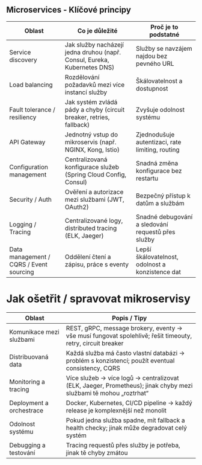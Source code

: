 ## Microservices - Klíčové principy



| Oblast                                  | Co je důležité                                                           | Proč je to podstatné                               |
| --------------------------------------- | ------------------------------------------------------------------------ | -------------------------------------------------- |
| Service discovery                       | Jak služby nacházejí jedna druhou (např. Consul, Eureka, Kubernetes DNS) | Služby se navzájem najdou bez pevného URL          |
| Load balancing                          | Rozdělování požadavků mezi více instancí služby                          | Škálovatelnost a dostupnost                        |
| Fault tolerance / resiliency            | Jak systém zvládá pády a chyby (circuit breaker, retries, fallback)      | Zvyšuje odolnost systému                           |
| API Gateway                             | Jednotný vstup do mikroservis (např. NGINX, Kong, Istio)                 | Zjednodušuje autentizaci, rate limiting, routing   |
| Configuration management                | Centralizovaná konfigurace služeb (Spring Cloud Config, Consul)          | Snadná změna konfigurace bez restartu              |
| Security / Auth                         | Ověření a autorizace mezi službami (JWT, OAuth2)                         | Bezpečný přístup k datům a službám                 |
| Logging / Tracing                       | Centralizované logy, distributed tracing (ELK, Jaeger)                   | Snadné debugování a sledování requestů přes služby |
| Data management / CQRS / Event sourcing | Oddělení čtení a zápisu, práce s eventy                                  | Lepší škálovatelnost, odolnost a konzistence dat   |


# Jak ošetřit / spravovat mikroservisy

| Oblast                   | Popis / Tipy                                                                                                     |
| ------------------------ | ---------------------------------------------------------------------------------------------------------------- |
| Komunikace mezi službami | REST, gRPC, message brokery, eventy → vše musí fungovat spolehlivě; řešit timeouty, retry, circuit breaker       |
| Distribuovaná data       | Každá služba má často vlastní databázi → problém s konzistencí; použít eventual consistency, CQRS                |
| Monitoring a tracing     | Více služeb → více logů → centralizovat (ELK, Jaeger, Prometheus); jinak chyby mezi službami tě mohou „roztrhat“ |
| Deployment a orchestrace | Docker, Kubernetes, CI/CD pipeline → každý release je komplexnější než monolit                                   |
| Odolnost systému         | Pokud jedna služba spadne, mít fallback a health checky; jinak může degradovat celý systém                       |
| Debugging a testování    | Tracing requestů přes služby je potřeba, jinak tě chyby zmátou                                                   |



